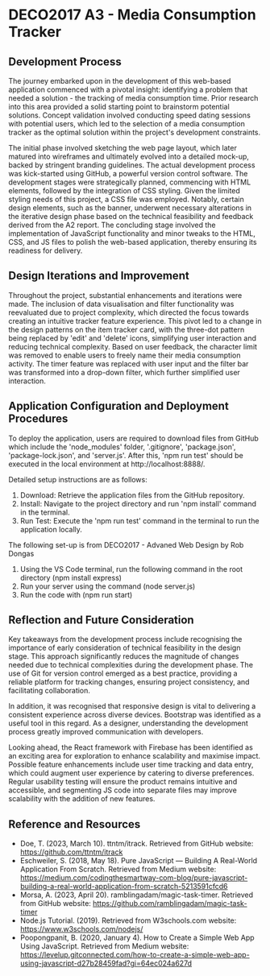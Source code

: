 # DECO2017 A3 - Media Consumption Tracker

## Development Process
The journey embarked upon in the development of this web-based application commenced with a pivotal insight: identifying a problem that needed a solution - the tracking of media consumption time. Prior research into this area provided a solid starting point to brainstorm potential solutions. Concept validation involved conducting speed dating sessions with potential users, which led to the selection of a media consumption tracker as the optimal solution within the project's development constraints.

The initial phase involved sketching the web page layout, which later matured into wireframes and ultimately evolved into a detailed mock-up, backed by stringent branding guidelines. The actual development process was kick-started using GitHub, a powerful version control software. The development stages were strategically planned, commencing with HTML elements, followed by the integration of CSS styling. Given the limited styling needs of this project, a CSS file was employed. Notably, certain design elements, such as the banner, underwent necessary alterations in the iterative design phase based on the technical feasibility and feedback derived from the A2 report. The concluding stage involved the implementation of JavaScript functionality and minor tweaks to the HTML, CSS, and JS files to polish the web-based application, thereby ensuring its readiness for delivery.


## Design Iterations and Improvement
Throughout the project, substantial enhancements and iterations were made. The inclusion of data visualisation and filter functionality was reevaluated due to project complexity, which directed the focus towards creating an intuitive tracker feature experience. This pivot led to a change in the design patterns on the item tracker card, with the three-dot pattern being replaced by 'edit' and 'delete' icons, simplifying user interaction and reducing technical complexity. Based on user feedback, the character limit was removed to enable users to freely name their media consumption activity. The timer feature was replaced with user input and the filter bar was transformed into a drop-down filter, which further simplified user interaction.

## Application Configuration and Deployment Procedures
To deploy the application, users are required to download files from GitHub which include the 'node_modules' folder, '.gitignore', 'package.json', 'package-lock.json', and 'server.js'. After this, 'npm run test' should be executed in the local environment at http://localhost:8888/.

Detailed setup instructions are as follows:

1. Download: Retrieve the application files from the GitHub repository.
2. Install: Navigate to the project directory and run 'npm install' command in the terminal.
3. Run Test: Execute the 'npm run test' command in the terminal to run the application locally.

The following set-up is from DECO2017 - Advaned Web Design by Rob Dongas
1. Using the VS Code terminal, run the following command in the root directory (npm install express)
2. Run your server using the command (node server.js)
3. Run the code with (npm run start)

## Reflection and Future Consideration
Key takeaways from the development process include recognising the importance of early consideration of technical feasibility in the design stage. This approach significantly reduces the magnitude of changes needed due to technical complexities during the development phase. The use of Git for version control emerged as a best practice, providing a reliable platform for tracking changes, ensuring project consistency, and facilitating collaboration.

In addition, it was recognised that responsive design is vital to delivering a consistent experience across diverse devices. Bootstrap was identified as a useful tool in this regard. As a designer, understanding the development process greatly improved communication with developers.

Looking ahead, the React framework with Firebase has been identified as an exciting area for exploration to enhance scalability and maximise impact. Possible feature enhancements include user time tracking and data entry, which could augment user experience by catering to diverse preferences. Regular usability testing will ensure the product remains intuitive and accessible, and segmenting JS code into separate files may improve scalability with the addition of new features.

## Reference and Resources
- Doe, T. (2023, March 10). ttntm/itrack. Retrieved from GitHub website: https://github.com/ttntm/itrack
- Eschweiler, S. (2018, May 18). Pure JavaScript — Building A Real-World Application From Scratch. Retrieved from Medium website: https://medium.com/codingthesmartway-com-blog/pure-javascript-building-a-real-world-application-from-scratch-5213591cfcd6
- Morsa, A. (2023, April 20). ramblingadam/magic-task-timer. Retrieved from GitHub website: https://github.com/ramblingadam/magic-task-timer
- Node.js Tutorial. (2019). Retrieved from W3schools.com website: https://www.w3schools.com/nodejs/
- Poopongpanit, B. (2020, January 4). How to Create a Simple Web App Using JavaScript. Retrieved from Medium website: https://levelup.gitconnected.com/how-to-create-a-simple-web-app-using-javascript-d27b28459fad?gi=64ec024a627d